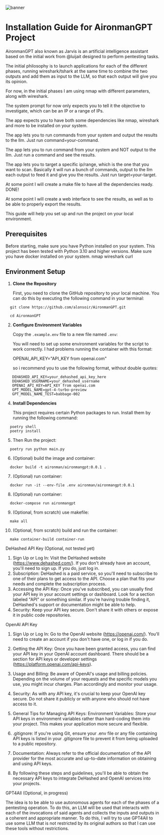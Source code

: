 ![banner](https://i.imgur.com/U1BLTRf.png)

# Installation Guide for AironmanGPT Project

AironmanGPT also known as Jarvis is an artificial intelligence assistant based on the initial work from @luijait 
designed to perform pentesting tasks. 

The initial philosophy is to launch applications for each of the different phases, running wireshark/tshark at the 
same time to combine the two outputs and add them as input to the LLM, so that each output will give you its opinion. 

For now, in the initial phases I am using nmap with different parameters, along with wireshark. 

The system prompt for now only expects you to tell it the objective to investigate, which can be an IP or a range of IPs. 

The app expects you to have both some dependencies like nmap, wireshark and more to be installed on your system. 

The app lets you to run commands from your system and output the results to the llm. Just run command=your-command.

The app lets you to run command from your system and NOT output to the llm. Just run a command and see the results.

The app lets you to target a specific ip/range, which is the one that you want to scan. Basically it will run a bunch
of commands, output to the llm each output to feed it and give you the results. Just run target=your-target.

At some point I will create a make file to have all the dependencies ready. DONE!

At some point I will create a web interface to see the results, as well as to be able to properly export the results.

This guide will help you set up and run the project on your local environment.

## Prerequisites

   Before starting, make sure you have Python installed on your system. 
   This project has been tested with Python 3.10 
   and higher versions.
   Make sure you have docker installed on your system.
   nmap 
   wireshark
   curl

## Environment Setup

1. **Clone the Repository**

   First, you need to clone the GitHub repository to your local machine. You can do this by executing the following 
   command in your terminal:

```shell
  git clone https://github.com/alonsoir/AironmanGPT.git
```
```shell
  cd AironmanGPT
```

2. **Configure Environment Variables**
   
   Copy the `.example.env` file to 
   a new file named `.env`:

   You will need to set up some environment variables for the script to work correctly. 
   I had problems running the container with this format:

      OPENAI_API_KEY="API_KEY from openai.com"

   so i recommend you to use the following format, without double quotes:

```env
   DEHASHED_API_KEY=your_dehashed_api_key_here
   DEHASHED_USERNAME=your_dehashed_username
   OPENAI_API_KEY=API_KEY from openai.com
   GPT_MODEL_NAME=gpt-4-turbo-preview
   GPT_MODEL_NAME_TEST=babbage-002
```

4. **Install Dependencies**

   This project requires certain Python packages to run. Install them by running the following command:

```shell
  poetry shell
  poetry install  
```
5. Then Run the project:
```shell
  poetry run python main.py
```
6. (Optional) build the image and container:
```shell
  docker build -t aironman/aironmangpt:0.0.1 .
```
7. (Optional) run container:
```shell
  docker run -it --env-file .env aironman/aironmangpt:0.0.1
```

8. (Optional) run container:
```shell
  docker-compose run aironmangpt
```

9. (Optional, from scratch) use makefile:
```shell
  make all
```

10. (Optional, from scratch) build and run the container:
```shell
  make container-build container-run
```

DeHashed API Key (Optional, not tested yet)
1. Sign Up or Log In: Visit the DeHashed website (https://www.dehashed.com/). If you don't already have an account, 
you'll need to sign up. If you do, just log in.
2. Subscription: DeHashed is a paid service, so you'll need to subscribe to one of their plans to get access to the API. 
Choose a plan that fits your needs and complete the subscription process.
3. Accessing the API Key: Once you've subscribed, you can usually find your API key in your account settings or 
dashboard. Look for a section labeled "API" or something similar. If you're having trouble finding it, DeHashed's 
support or documentation might be able to help.
4. Security: Keep your API key secure. Don't share it with others or expose it in public code repositories.
 
OpenAI API Key
1. Sign Up or Log In: Go to the OpenAI website (https://openai.com/). You'll need to create an account if you don't 
have one, or log in if you do.
3. Getting the API Key: Once you have been granted access, you can find your API key in your OpenAI account dashboard. 
There should be a section for API keys or developer settings (https://platform.openai.com/api-keys).
4. Usage and Billing: Be aware of OpenAI's usage and billing policies. 
Depending on the volume of your requests and the specific models you use, you might incur charges. Plan accordingly and 
monitor your usage.
5. Security: As with any API key, it's crucial to keep your OpenAI key secure. Do not share it publicly or with anyone 
who should not have access to it.

6. General Tips for Managing API Keys:
Environment Variables: Store your API keys in environment variables rather than hard-coding them into your project. 
This makes your application more secure and flexible.

7. .gitignore: If you're using Git, ensure your .env file or any file containing API keys is listed in your .gitignore 
file to prevent it from being uploaded to a public repository.

8. Documentation: Always refer to the official documentation of the API provider for the most accurate and up-to-date 
information on obtaining and using API keys.

9. By following these steps and guidelines, you'll be able to obtain the necessary API keys to integrate DeHashed and 
OpenAI services into your projects.

GPT4All (Optional, in progress)

The idea is to be able to use autonomous agents for each of the phases of a pentesting operation. 
To do this, an LLM will be used that interacts with each of the invocations of said agents and collects the inputs and 
outputs in a coherent and appropriate manner.
To do this, I will try to use GPT4All to use some LLM that is not restricted by its original authors so that I can use 
these tools without restrictions.